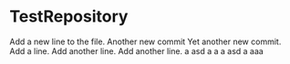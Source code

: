 # TestRepository
Add a new line to the file.
Another new commit
Yet another new commit.
Add a line.
Add another line.
Add another line.
a
asd
a
a
a
asd
a
aaa
